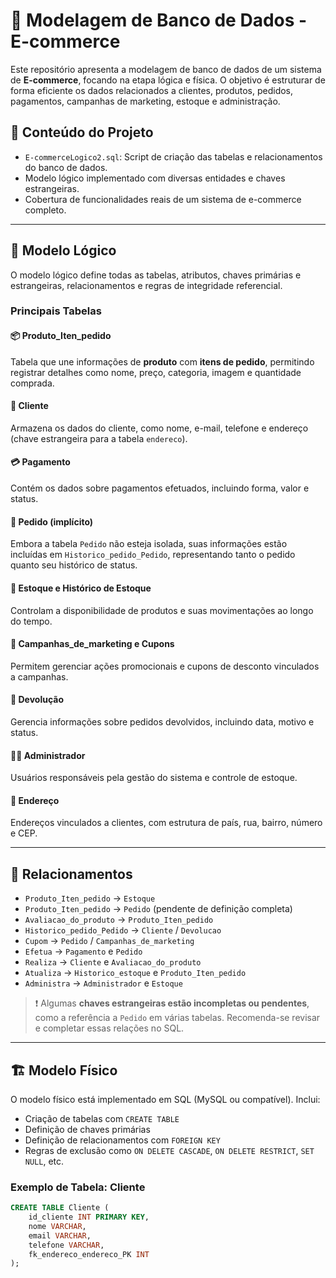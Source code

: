 # 🛒 Modelagem de Banco de Dados - E-commerce

Este repositório apresenta a modelagem de banco de dados de um sistema de **E-commerce**, focando na etapa lógica e física. O objetivo é estruturar de forma eficiente os dados relacionados a clientes, produtos, pedidos, pagamentos, campanhas de marketing, estoque e administração.

## 📂 Conteúdo do Projeto

- `E-commerceLogico2.sql`: Script de criação das tabelas e relacionamentos do banco de dados.
- Modelo lógico implementado com diversas entidades e chaves estrangeiras.
- Cobertura de funcionalidades reais de um sistema de e-commerce completo.

---

## 🧮 Modelo Lógico

O modelo lógico define todas as tabelas, atributos, chaves primárias e estrangeiras, relacionamentos e regras de integridade referencial.

### Principais Tabelas

#### 📦 Produto_Iten_pedido
Tabela que une informações de **produto** com **itens de pedido**, permitindo registrar detalhes como nome, preço, categoria, imagem e quantidade comprada.

#### 👤 Cliente
Armazena os dados do cliente, como nome, e-mail, telefone e endereço (chave estrangeira para a tabela `endereco`).

#### 💳 Pagamento
Contém os dados sobre pagamentos efetuados, incluindo forma, valor e status.

#### 🛒 Pedido (implícito)
Embora a tabela `Pedido` não esteja isolada, suas informações estão incluídas em `Historico_pedido_Pedido`, representando tanto o pedido quanto seu histórico de status.

#### 🚚 Estoque e Histórico de Estoque
Controlam a disponibilidade de produtos e suas movimentações ao longo do tempo.

#### 📢 Campanhas_de_marketing e Cupons
Permitem gerenciar ações promocionais e cupons de desconto vinculados a campanhas.

#### 🧾 Devolução
Gerencia informações sobre pedidos devolvidos, incluindo data, motivo e status.

#### 👨‍💼 Administrador
Usuários responsáveis pela gestão do sistema e controle de estoque.

#### 🏡 Endereço
Endereços vinculados a clientes, com estrutura de país, rua, bairro, número e CEP.

---

## 🔗 Relacionamentos

- `Produto_Iten_pedido` → `Estoque`
- `Produto_Iten_pedido` → `Pedido` (pendente de definição completa)
- `Avaliacao_do_produto` → `Produto_Iten_pedido`
- `Historico_pedido_Pedido` → `Cliente` / `Devolucao`
- `Cupom` → `Pedido` / `Campanhas_de_marketing`
- `Efetua` → `Pagamento` e `Pedido`
- `Realiza` → `Cliente` e `Avaliacao_do_produto`
- `Atualiza` → `Historico_estoque` e `Produto_Iten_pedido`
- `Administra` → `Administrador` e `Estoque`

> ❗ Algumas **chaves estrangeiras estão incompletas ou pendentes**, como a referência a `Pedido` em várias tabelas. Recomenda-se revisar e completar essas relações no SQL.

---

## 🏗️ Modelo Físico

O modelo físico está implementado em SQL (MySQL ou compatível). Inclui:

- Criação de tabelas com `CREATE TABLE`
- Definição de chaves primárias
- Definição de relacionamentos com `FOREIGN KEY`
- Regras de exclusão como `ON DELETE CASCADE`, `ON DELETE RESTRICT`, `SET NULL`, etc.

### Exemplo de Tabela: Cliente
```sql
CREATE TABLE Cliente (
    id_cliente INT PRIMARY KEY,
    nome VARCHAR,
    email VARCHAR,
    telefone VARCHAR,
    fk_endereco_endereco_PK INT
);
